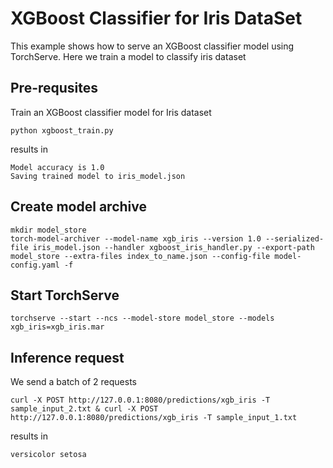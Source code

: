 # XGBoost Classifier for Iris DataSet

This example shows how to serve an XGBoost classifier model using TorchServe.
Here we train a model to classify iris dataset

## Pre-requsites

Train an XGBoost classifier model for Iris dataset

```
python xgboost_train.py
```

results in

```
Model accuracy is 1.0
Saving trained model to iris_model.json
```

## Create model archive

```
mkdir model_store
torch-model-archiver --model-name xgb_iris --version 1.0 --serialized-file iris_model.json --handler xgboost_iris_handler.py --export-path model_store --extra-files index_to_name.json --config-file model-config.yaml -f
```

## Start TorchServe

```
torchserve --start --ncs --model-store model_store --models xgb_iris=xgb_iris.mar
```

## Inference request

We send a batch of 2 requests
```
curl -X POST http://127.0.0.1:8080/predictions/xgb_iris -T sample_input_2.txt & curl -X POST http://127.0.0.1:8080/predictions/xgb_iris -T sample_input_1.txt
```

results in

```
versicolor setosa
```
